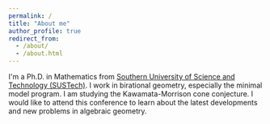 ```yaml
---
permalink: /
title: "About me"
author_profile: true
redirect_from: 
  - /about/
  - /about.html
---
```


I'm a Ph.D. in Mathematics from [Southern University of Science and Technology (SUSTech)](http://www.sustech.edu.cn/en/). I work in birational geometry, especially the minimal model program. I am studying the Kawamata-Morrison cone conjecture. I would like to attend this conference to learn about the latest developments and new problems in algebraic geometry.
